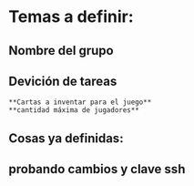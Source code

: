 #  Temas a definir:
##  **Nombre del grupo**
##  **Devición de tareas**
    **Cartas a inventar para el juego**
    **cantidad máxima de jugadores**

## Cosas ya definidas:


## probando cambios y clave ssh

